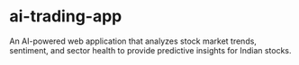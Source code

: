 # ai-trading-app
An AI-powered web application that analyzes stock market trends, sentiment, and sector health to provide predictive insights for Indian stocks.
